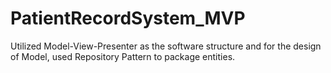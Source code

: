 # PatientRecordSystem_MVP
Utilized Model-View-Presenter as the software structure and for the design of Model, used Repository Pattern to package entities.

